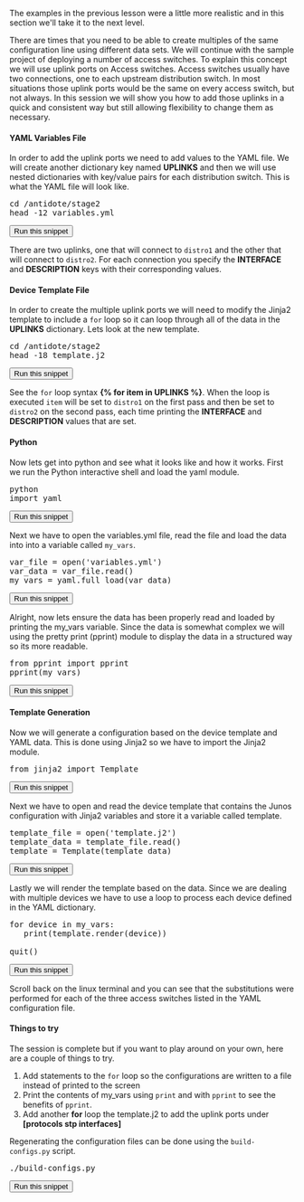 The examples in the previous lesson were a little more realistic and in this section we'll take it to the next level. 

There are times that you need to be able to create multiples of the same configuration line using different data sets. We will continue with the sample project of deploying a number of access switches. To explain this concept we will use uplink ports on Access switches. Access switches usually have two connections, one to each upstream distribution switch. In most situations those uplink ports would be the same on every access switch, but not always. In this session we will show you how to add those uplinks in a quick and consistent way but still allowing flexibility to change them as necessary.


#### YAML Variables File 
In order to add the uplink ports we need to add values to the YAML file. We will create another dictionary key named **UPLINKS** and then we will use nested dictionaries with key/value pairs for each distribution switch. This is what the YAML file will look like.

<pre>
cd /antidote/stage2
head -12 variables.yml
</pre>
<button type="button" class="btn btn-primary btn-sm" onclick="runSnippetInTab('linux', this)">Run this snippet</button>

There are two uplinks, one that will connect to `distro1` and the other that will connect to `distro2`. For each connection you specify the **INTERFACE** and **DESCRIPTION** keys with their corresponding values.

#### Device Template File
In order to create the multiple uplink ports we will need to modify the Jinja2 template to include a `for` loop so it can loop through all of the data in the **UPLINKS** dictionary. Lets look at the new template.
<pre>
cd /antidote/stage2
head -18 template.j2
</pre>
<button type="button" class="btn btn-primary btn-sm" onclick="runSnippetInTab('linux', this)">Run this snippet</button>

See the `for` loop syntax **\{% for item in UPLINKS %\}**. When the loop is executed `item` will be set to `distro1` on the first pass and then be set to `distro2` on the second pass, each time printing the **INTERFACE** and **DESCRIPTION** values that are set.

#### Python
Now lets get into python and see what it looks like and how it works. First we run the Python interactive shell and load the yaml module.

<pre>
python
import yaml
</pre>
<button type="button" class="btn btn-primary btn-sm" onclick="runSnippetInTab('linux', this)">Run this snippet</button>

Next we have to open the variables.yml file, read the file and load the data into into a variable called `my_vars`.
<pre>
var_file = open('variables.yml')
var_data = var_file.read()
my_vars = yaml.full_load(var_data)
</pre>
<button type="button" class="btn btn-primary btn-sm" onclick="runSnippetInTab('linux', this)">Run this snippet</button>

Alright, now lets ensure the data has been properly read and loaded by printing the my_vars variable. Since the data is somewhat complex we will using the pretty print (pprint) module to display the data in a structured way so its more readable.
<pre>
from pprint import pprint
pprint(my_vars)
</pre>
<button type="button" class="btn btn-primary btn-sm" onclick="runSnippetInTab('linux', this)">Run this snippet</button>

#### Template Generation
Now we will generate a configuration based on the device template and YAML data. This is done using Jinja2 so we have to import the Jinja2 module.

<pre>
from jinja2 import Template
</pre>
<button type="button" class="btn btn-primary btn-sm" onclick="runSnippetInTab('linux', this)">Run this snippet</button>

Next we have to open and read the device template that contains the Junos configuration with Jinja2 variables and store it a variable called template.

<pre>
template_file = open('template.j2')
template_data = template_file.read()
template = Template(template_data)
</pre>
<button type="button" class="btn btn-primary btn-sm" onclick="runSnippetInTab('linux', this)">Run this snippet</button>

Lastly we will render the template based on the data. Since we are dealing with multiple devices we have to use a loop to process each device defined in the YAML dictionary.

<pre>
for device in my_vars:
   print(template.render(device))

quit()
</pre>
<button type="button" class="btn btn-primary btn-sm" onclick="runSnippetInTab('linux', this)">Run this snippet</button>

Scroll back on the linux terminal and you can see that the substitutions were performed for each of the three access switches listed in the YAML configuration file. 

#### Things to try
The session is complete but if you want to play around on your own, here are a couple of things to try.

1. Add statements to the `for` loop so the configurations are written to a file instead of printed to the screen
2. Print the contents of my_vars using `print` and with `pprint` to see the benefits of `pprint`.
3. Add another **for** loop the template.j2 to add the uplink ports under **[protocols stp interfaces]**

Regenerating the configuration files can be done using the `build-configs.py` script.
<pre>
./build-configs.py
</pre>
<button type="button" class="btn btn-primary btn-sm" onclick="runSnippetInTab('linux', this)">Run this snippet</button>


